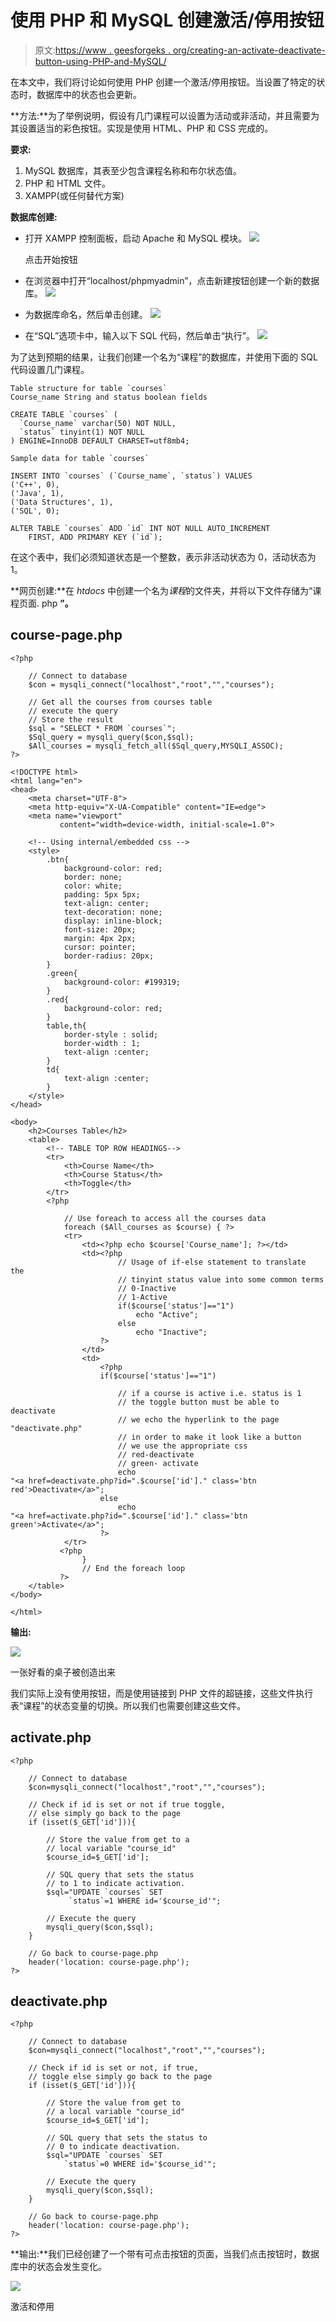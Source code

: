 # 使用 PHP 和 MySQL 创建激活/停用按钮

> 原文:[https://www . geesforgeks . org/creating-an-activate-deactivate-button-using-PHP-and-MySQL/](https://www.geeksforgeeks.org/creating-an-activate-deactivate-button-using-php-and-mysql/)

在本文中，我们将讨论如何使用 PHP 创建一个激活/停用按钮。当设置了特定的状态时，数据库中的状态也会更新。

**方法:**为了举例说明，假设有几门课程可以设置为活动或非活动，并且需要为其设置适当的彩色按钮。实现是使用 HTML、PHP 和 CSS 完成的。

**要求:**

1.  MySQL 数据库，其表至少包含课程名称和布尔状态值。
2.  PHP 和 HTML 文件。
3.  XAMPP(或任何替代方案)

**数据库创建:**

*   打开 XAMPP 控制面板，启动 Apache 和 MySQL 模块。
    ![](img/5e106a9c7bea40a507edae9ce489ce4e.png)

    点击开始按钮

*   在浏览器中打开“localhost/phpmyadmin”，点击新建按钮创建一个新的数据库。
    ![](img/2e25ee8e0f74bccfb43ad278dad0424b.png)
*   为数据库命名，然后单击创建。
    ![](img/148482b69c48b9eb5308968f0d7f0f6a.png)
*   在“SQL”选项卡中，输入以下 SQL 代码，然后单击“执行”。
    ![](img/25754c02eefe023df85aed5f9e6fcc90.png)

为了达到预期的结果，让我们创建一个名为“课程”的数据库，并使用下面的 SQL 代码设置几门课程。

```phphtml
Table structure for table `courses`
Course_name String and status boolean fields

CREATE TABLE `courses` (
  `Course_name` varchar(50) NOT NULL,
  `status` tinyint(1) NOT NULL
) ENGINE=InnoDB DEFAULT CHARSET=utf8mb4;

Sample data for table `courses`

INSERT INTO `courses` (`Course_name`, `status`) VALUES
('C++', 0),
('Java', 1),
('Data Structures', 1),
('SQL', 0);

ALTER TABLE `courses` ADD `id` INT NOT NULL AUTO_INCREMENT
    FIRST, ADD PRIMARY KEY (`id`);
```

在这个表中，我们必须知道状态是一个整数，表示非活动状态为 0，活动状态为 1。

**网页创建:**在 *htdocs* 中创建一个名为*课程*的文件夹，并将以下文件存储为“课程页面. php **”。**

## course-page.php

```phphtml
<?php

    // Connect to database 
    $con = mysqli_connect("localhost","root","","courses");

    // Get all the courses from courses table
    // execute the query 
    // Store the result
    $sql = "SELECT * FROM `courses`";
    $Sql_query = mysqli_query($con,$sql);
    $All_courses = mysqli_fetch_all($Sql_query,MYSQLI_ASSOC);
?>

<!DOCTYPE html>
<html lang="en">
<head>
    <meta charset="UTF-8">
    <meta http-equiv="X-UA-Compatible" content="IE=edge">
    <meta name="viewport"
           content="width=device-width, initial-scale=1.0">

    <!-- Using internal/embedded css -->
    <style>
        .btn{
            background-color: red;
            border: none;
            color: white;
            padding: 5px 5px;
            text-align: center;
            text-decoration: none;
            display: inline-block;
            font-size: 20px;
            margin: 4px 2px;
            cursor: pointer;
            border-radius: 20px;
        }
        .green{
            background-color: #199319;
        }
        .red{
            background-color: red;
        }
        table,th{
            border-style : solid;
            border-width : 1;
            text-align :center;
        }
        td{
            text-align :center;
        }
    </style>    
</head>

<body>
    <h2>Courses Table</h2>
    <table>
        <!-- TABLE TOP ROW HEADINGS-->
        <tr>
            <th>Course Name</th>
            <th>Course Status</th>
            <th>Toggle</th>
        </tr>
        <?php

            // Use foreach to access all the courses data
            foreach ($All_courses as $course) { ?>
            <tr>
                <td><?php echo $course['Course_name']; ?></td>
                <td><?php 
                        // Usage of if-else statement to translate the 
                        // tinyint status value into some common terms
                        // 0-Inactive
                        // 1-Active
                        if($course['status']=="1") 
                            echo "Active";
                        else 
                            echo "Inactive";
                    ?>                          
                </td>
                <td>
                    <?php 
                    if($course['status']=="1") 

                        // if a course is active i.e. status is 1 
                        // the toggle button must be able to deactivate 
                        // we echo the hyperlink to the page "deactivate.php"
                        // in order to make it look like a button
                        // we use the appropriate css
                        // red-deactivate
                        // green- activate
                        echo 
"<a href=deactivate.php?id=".$course['id']." class='btn red'>Deactivate</a>";
                    else 
                        echo 
"<a href=activate.php?id=".$course['id']." class='btn green'>Activate</a>";
                    ?>
            </tr>
           <?php
                }
                // End the foreach loop 
           ?>
    </table>
</body>

</html>
```

**输出:**

![](img/df826d6a567b72fe5ea6b5d7b498c2fc.png)

一张好看的桌子被创造出来

我们实际上没有使用按钮，而是使用链接到 PHP 文件的超链接，这些文件执行表“课程”的状态变量的切换。所以我们也需要创建这些文件。

## activate.php

```phphtml
<?php

    // Connect to database 
    $con=mysqli_connect("localhost","root","","courses");

    // Check if id is set or not if true toggle,
    // else simply go back to the page
    if (isset($_GET['id'])){

        // Store the value from get to a 
        // local variable "course_id"
        $course_id=$_GET['id'];

        // SQL query that sets the status
        // to 1 to indicate activation.
        $sql="UPDATE `courses` SET 
             `status`=1 WHERE id='$course_id'";

        // Execute the query
        mysqli_query($con,$sql);
    }

    // Go back to course-page.php
    header('location: course-page.php');
?>
```

## deactivate.php

```phphtml
<?php

    // Connect to database 
    $con=mysqli_connect("localhost","root","","courses");

    // Check if id is set or not, if true,
    // toggle else simply go back to the page
    if (isset($_GET['id'])){

        // Store the value from get to 
        // a local variable "course_id"
        $course_id=$_GET['id'];

        // SQL query that sets the status to
        // 0 to indicate deactivation.
        $sql="UPDATE `courses` SET 
            `status`=0 WHERE id='$course_id'";

        // Execute the query
        mysqli_query($con,$sql);
    }

    // Go back to course-page.php
    header('location: course-page.php');
?>
```

**输出:**我们已经创建了一个带有可点击按钮的页面，当我们点击按钮时，数据库中的状态会发生变化。

![](img/b0b712c01992b16e11a3abef4c50fbbd.png)

激活和停用